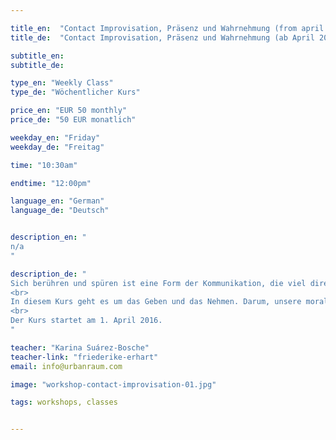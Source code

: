 ```yaml
---

title_en:  "Contact Improvisation, Präsenz und Wahrnehmung (from april 2016)"
title_de:  "Contact Improvisation, Präsenz und Wahrnehmung (ab April 2016)"

subtitle_en:
subtitle_de:

type_en: "Weekly Class"
type_de: "Wöchentlicher Kurs"

price_en: "EUR 50 monthly"
price_de: "50 EUR monatlich"

weekday_en: "Friday"
weekday_de: "Freitag"

time: "10:30am"

endtime: "12:00pm"

language_en: "German"
language_de: "Deutsch"


description_en: "
n/a
"

description_de: "
Sich berühren und spüren ist eine Form der Kommunikation, die viel direkter und unmissverständlicher ist, als man denkt. Contact Improvisation ist ein spontaner Dialog zwischen sensiblem Kontakt und hohem Energieaustausch. Ein Tanz, der auf der Grundlage und in der Verteilung des Gewichts zwischen zwei oder mehreren Personen basiert.
<br>
In diesem Kurs geht es um das Geben und das Nehmen. Darum, unsere moralischen Grenzen zu brechen und einen Dialog der Bewegung zu schaffen. Eine Arbeit, die auch eine Integration und persönliche Recherche der eigenen Bewegungssprache auslöst.
<br>
Der Kurs startet am 1. April 2016.
"

teacher: "Karina Suárez-Bosche"
teacher-link: "friederike-erhart"
email: info@urbanraum.com

image: "workshop-contact-improvisation-01.jpg"

tags: workshops, classes


---
```


